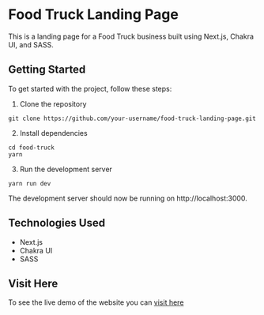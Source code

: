 # Food Truck Landing Page

This is a landing page for a Food Truck business built using Next.js, Chakra UI, and SASS.

## Getting Started
To get started with the project, follow these steps:

1. Clone the repository

```
git clone https://github.com/your-username/food-truck-landing-page.git
```

2. Install dependencies

```
cd food-truck
yarn
```

3. Run the development server

```
yarn run dev
```

The development server should now be running on http://localhost:3000.

## Technologies Used

- Next.js
- Chakra UI
- SASS

## Visit Here
To see the live demo of the website you can [visit here](food-truck-black.vercel.app)
